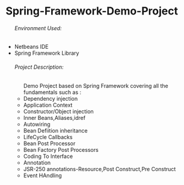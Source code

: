 Spring-Framework-Demo-Project
=============================

<ul><h6>Environment Used:</h6>
<li>Netbeans IDE</li>
<li>Spring Framework Library</li>


<h6>Project Description:</h6>
<ul>Demo Project based on Spring Framework covering all the fundamentals such as :
<li>Dependency injection</li>
<li>Application Context</li> 
<li>Constructor/Object injection</li>
<li>Inner Beans,Aliases,idref</li>
<li>Autowiring</li>
<li>Bean Defiition inheritance</li>
<li>LifeCycle Callbacks</li>
<li>Bean Post Processor</li>
<li>Bean Factory Post Processors</li>
<li>Coding To Interface</li>
<li>Annotation</li>
<li>JSR-250 annotations-Resource,Post Construct,Pre Construct</li>
<li>Event HAndling</li>
</ul>



